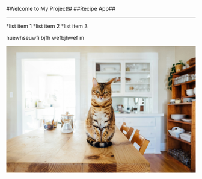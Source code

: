 #Welcome to My Project!#
##Recipe App##
***

*list item 1
*list item 2
*list item 3

huewhseuwfi bjfh wefbjhwef m

![Image](./images/cat.jpg)